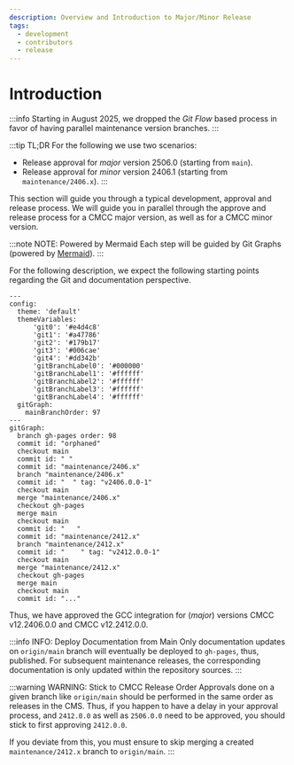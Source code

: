 ```yaml
---
description: Overview and Introduction to Major/Minor Release
tags:
  - development
  - contributors
  - release
---
```


# Introduction

:::info
Starting in August 2025, we dropped the _Git Flow_ based process in favor
of having parallel maintenance version branches.
:::

:::tip TL;DR
For the following we use two scenarios:

* Release approval for _major_ version 2506.0 (starting from `main`).
* Release approval for _minor_ version 2406.1 (starting from `maintenance/2406.x`).
:::

This section will guide you through a typical development, approval and
release process. We will guide you in parallel through the approve and
release process for a CMCC major version, as well as for a CMCC minor version.

:::note NOTE: Powered by Mermaid
Each step will be guided by Git Graphs (powered by
[Mermaid](https://mermaid.js.org/ "Mermaid | Diagramming and charting tool")).
:::

For the following description, we expect the following starting points
regarding the Git and documentation perspective.

```mermaid
---
config:
  theme: 'default'
  themeVariables:
      'git0': '#e4d4c8'
      'git1': '#a47786'
      'git2': '#179b17'
      'git3': '#006cae'
      'git4': '#dd342b'
      'gitBranchLabel0': '#000000'
      'gitBranchLabel1': '#ffffff'
      'gitBranchLabel2': '#ffffff'
      'gitBranchLabel3': '#ffffff'
      'gitBranchLabel4': '#ffffff'
  gitGraph:
    mainBranchOrder: 97
---
gitGraph:
  branch gh-pages order: 98
  commit id: "orphaned"
  checkout main
  commit id: " "
  commit id: "maintenance/2406.x"
  branch "maintenance/2406.x"
  commit id: "  " tag: "v2406.0.0-1"
  checkout main
  merge "maintenance/2406.x"
  checkout gh-pages
  merge main
  checkout main
  commit id: "   "
  commit id: "maintenance/2412.x"
  branch "maintenance/2412.x"
  commit id: "    " tag: "v2412.0.0-1"
  checkout main
  merge "maintenance/2412.x"
  checkout gh-pages
  merge main
  checkout main
  commit id: "..."
```

Thus, we have approved the GCC integration for (_major_) versions
CMCC v12.2406.0.0 and CMCC v12.2412.0.0.

:::info INFO: Deploy Documentation from Main
Only documentation updates on `origin/main` branch will eventually be
deployed to `gh-pages`, thus, published. For subsequent maintenance
releases, the corresponding documentation is only updated within the
repository sources.
:::

:::warning WARNING: Stick to CMCC Release Order
Approvals done on a given branch like `origin/main` should be performed in
the same order as releases in the CMS. Thus, if you happen to have a delay
in your approval process, and `2412.0.0` as well as `2506.0.0` need to be
approved, you should stick to first approving `2412.0.0`.

If you deviate from this, you must ensure to skip merging a created
`maintenance/2412.x` branch to `origin/main`.
:::
